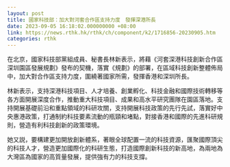 ```yaml
---
layout: post
title: 國家科技部：加大對河套合作區支持力度　發揮深港所長
date: 2023-09-05 16:18:02.000000000 +08:00
link: https://news.rthk.hk/rthk/ch/component/k2/1716856-20230905.htm
categories: rthk
---
```


在北京，國家科技部黨組成員、秘書長林新表示，將藉《河套深港科技創新合作區深圳園區發展規劃》發布的契機，落實《規劃》的部署，在區域科技創新整體佈局中，加大對合作區支持力度，圍繞著國家所需，發揮香港和深圳所長。

林新表示，支持深港科技項目、人才培養、創業孵化、科技金融和國際技術轉移等各方面開展深度合作，推動重大科技項目、成果和高水平研究團隊在園區落地。支持開展基礎前沿和重點領域的科研攻關，支持開展科技政策的先行先試，落實好中央惠港政策，打通制約科技要素流動的瓶頸和堵點，對接香港和國際的先進科研規則，營造有利科技創新的政策環境。

她又説，要構建更加開放創新體系，著眼全球配置一流的科技資源，匯聚國際頂尖的科技人才，營造更加國際化的科研生態，打造國際創新科技的新高地，為兩地為大灣區為國家的高質量發展，提供強有力的科技支撐。
